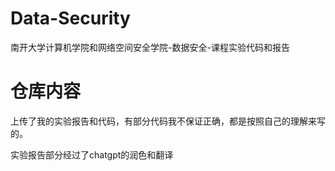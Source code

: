 # Data-Security
南开大学计算机学院和网络空间安全学院-数据安全-课程实验代码和报告

# 仓库内容
上传了我的实验报告和代码，有部分代码我不保证正确，都是按照自己的理解来写的。

实验报告部分经过了chatgpt的润色和翻译
